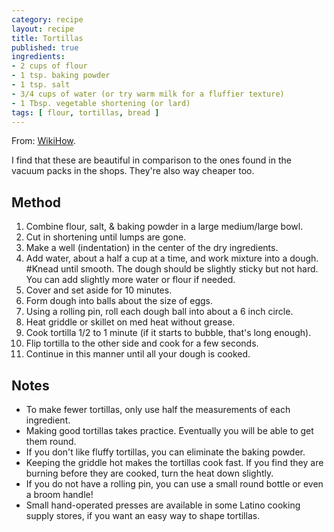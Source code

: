 ```yaml
---
category: recipe
layout: recipe
title: Tortillas
published: true
ingredients:
- 2 cups of flour
- 1 tsp. baking powder
- 1 tsp. salt
- 3/4 cups of water (or try warm milk for a fluffier texture)
- 1 Tbsp. vegetable shortening (or lard)
tags: [ flour, tortillas, bread ]
---
```

From: [WikiHow](http://www.wikihow.com/Make-Your-Own-Tortillas).

I find that these are beautiful in comparison to the ones found in the vacuum packs in the shops. They're also way
cheaper too.

## Method ##

1. Combine flour, salt, & baking powder in a large medium/large bowl.
1. Cut in shortening until lumps are gone.
1. Make a well (indentation) in the center of the dry ingredients.
1. Add water, about a half a cup at a time, and work mixture into a dough. #Knead until smooth. The dough should be
   slightly sticky but not hard. You can add slightly more water or flour if needed.
1. Cover and set aside for 10 minutes.
1. Form dough into balls about the size of eggs.
1. Using a rolling pin, roll each dough ball into about a 6 inch circle.
1. Heat griddle or skillet on med heat without grease.
1. Cook tortilla 1/2 to 1 minute (if it starts to bubble, that's long enough).
1. Flip tortilla to the other side and cook for a few seconds.
1. Continue in this manner until all your dough is cooked.

## Notes ##

* To make fewer tortillas, only use half the measurements of each ingredient.
* Making good tortillas takes practice. Eventually you will be able to get them round.
* If you don't like fluffy tortillas, you can eliminate the baking powder.
* Keeping the griddle hot makes the tortillas cook fast. If you find they are burning before they are cooked, turn the
  heat down slightly.
* If you do not have a rolling pin, you can use a small round bottle or even a broom handle!
* Small hand-operated presses are available in some Latino cooking supply stores, if you want an easy way to shape
  tortillas.
